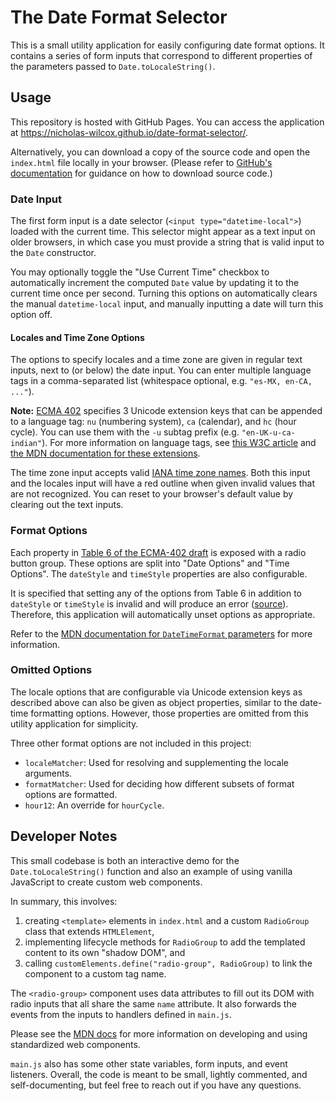 # The Date Format Selector

This is a small utility application for easily configuring date format options.
It contains a series of form inputs that correspond to different properties of
the parameters passed to `Date.toLocaleString()`.

## Usage

This repository is hosted with GitHub Pages. You can access the application at
https://nicholas-wilcox.github.io/date-format-selector/.

Alternatively, you can download a copy of the source code and open the
`index.html` file locally in your browser. (Please refer to
[GitHub's documentation](https://docs.github.com/en/repositories/working-with-files/using-files/downloading-source-code-archives)
for guidance on how to download source code.)

### Date Input

The first form input is a date selector (`<input type="datetime-local">`) loaded
with the current time. This selector might appear as a text input on older
browsers, in which case you must provide a string that is valid input to the
`Date` constructor.

You may optionally toggle the "Use Current Time" checkbox to automatically
increment the computed `Date` value by updating it to the current time once per
second. Turning this options on automatically clears the manual `datetime-local`
input, and manually inputting a date will turn this option off.

#### Locales and Time Zone Options

The options to specify locales and a time zone are given in regular text inputs,
next to (or below) the date input. You can enter multiple language tags in a
comma-separated list (whitespace optional, e.g. `"es-MX, en-CA, ..."`).

**Note:**
[ECMA 402](https://tc39.es/ecma402/#sec-intl.datetimeformat-internal-slots)
specifies 3 Unicode extension keys that can be appended to a language tag: `nu`
(numbering system), `ca` (calendar), and `hc` (hour cycle). You can use them
with the `-u` subtag prefix (e.g. `"en-UK-u-ca-indian"`). For more information
on language tags, see
[this W3C article](https://www.w3.org/International/articles/language-tags/#rfc)
and
[the MDN documentation for these extensions](https://developer.mozilla.org/en-US/docs/Web/JavaScript/Reference/Global_Objects/Intl/DateTimeFormat/DateTimeFormat#parameters).

The time zone input accepts valid
[IANA time zone names](https://www.iana.org/time-zones). Both this input and the
locales input will have a red outline when given invalid values that are not
recognized. You can reset to your browser's default value by clearing out the
text inputs.

### Format Options

Each property in
[Table 6 of the ECMA-402 draft](https://tc39.es/ecma402/#table-datetimeformat-components)
is exposed with a radio button group. These options are split into "Date
Options" and "Time Options". The `dateStyle` and `timeStyle` properties are also
configurable.

It is specified that setting any of the options from Table 6 in addition to
`dateStyle` or `timeStyle` is invalid and will produce an error
([source](https://tc39.es/ecma402/#sec-initializedatetimeformat)). Therefore,
this application will automatically unset options as appropriate.

Refer to the
[MDN documentation for `DateTimeFormat` parameters](https://developer.mozilla.org/en-US/docs/Web/JavaScript/Reference/Global_Objects/Intl/DateTimeFormat/DateTimeFormat#parameters)
for more information.

### Omitted Options

The locale options that are configurable via Unicode extension keys as described
above can also be given as object properties, similar to the date-time
formatting options. However, those properties are omitted from this utility
application for simplicity.

Three other format options are not included in this project:

- `localeMatcher`: Used for resolving and supplementing the locale arguments.
- `formatMatcher`: Used for deciding how different subsets of format options are
  formatted.
- `hour12`: An override for `hourCycle`.

## Developer Notes

This small codebase is both an interactive demo for the `Date.toLocaleString()`
function and also an example of using vanilla JavaScript to create custom web
components.

In summary, this involves:

1. creating `<template>` elements in `index.html` and a custom `RadioGroup`
   class that extends `HTMLElement`,
2. implementing lifecycle methods for `RadioGroup` to add the templated content
   to its own "shadow DOM", and
3. calling `customElements.define("radio-group", RadioGroup)` to link the
   component to a custom tag name.

The `<radio-group>` component uses data attributes to fill out its DOM with
radio inputs that all share the same `name` attribute. It also forwards the
events from the inputs to handlers defined in `main.js`.

Please see the
[MDN docs](https://developer.mozilla.org/en-US/docs/Web/API/Web_components) for
more information on developing and using standardized web components.

`main.js` also has some other state variables, form inputs, and event listeners.
Overall, the code is meant to be small, lightly commented, and self-documenting,
but feel free to reach out if you have any questions.
